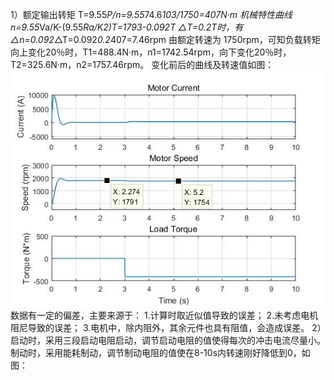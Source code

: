 1）额定输出转矩 T=9.55*P/n=9.55*74.6*103/1750=407N·m
机械特性曲线 n=9.55*Va/K-(9.55*Ra/K2)*T=1793-0.092*T
△T=0.2T时，有△n=0.092*△T=0.092*0.2*407=7.46rpm
由额定转速为 1750rpm，可知负载转矩向上变化20％时，T1=488.4N·m，n1=1742.54rpm，向下变化20％时，T2=325.6N·m，n2=1757.46rpm。
变化前后的曲线及转速值如图：
![image](https://github.com/EnyaYin/uploads/blob/master/images/untitled1.jpg)
数据有一定的偏差，主要来源于：
1.计算时取近似值导致的误差；
2.未考虑电机阻尼导致的误差；
3.电机中，除内阻外，其余元件也具有阻值，会造成误差。
2）启动时，采用三段启动电阻启动，调节启动电阻的值使得每次的冲击电流尽量小。制动时，采用能耗制动，调节制动电阻的值使在8-10s内转速刚好降低到0，如图：

